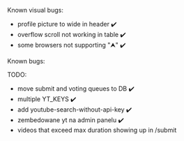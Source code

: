 Known visual bugs:
- profile picture to wide in header ✔️
- overflow scroll not working in table ✔️
- some browsers not supporting "⮝" ✔️

Known bugs:

TODO:
- move submit and voting queues to DB ✔️
- multiple YT_KEYS ✔️
- add youtube-search-without-api-key ✔️
- zembedowane yt na admin panelu ✔️
- videos that exceed max duration showing up in /submit 
